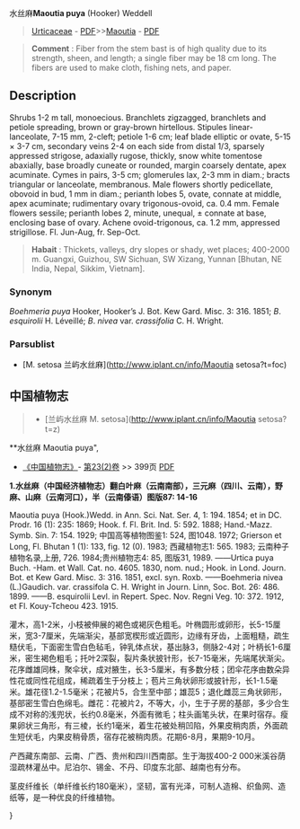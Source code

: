 水丝麻**Maoutia puya** (Hooker) Weddell

> [Urticaceae](http://www.iplant.cn/info/Urticaceae?t=foc) - [PDF](http://www.iplant.cn/foc/pdf/Urticaceae.pdf)>>[Maoutia](http://www.iplant.cn/info/Maoutia?t=foc) - [PDF](http://www.iplant.cn/foc/pdf/Maoutia.pdf)

> **Comment** : 
> Fiber from the stem bast is of high quality due to its strength, sheen, and length; a single fiber may be 18 cm long. The fibers are used to make cloth, fishing nets, and paper.

## Description

Shrubs 1-2 m tall, monoecious. Branchlets zigzagged, branchlets and petiole spreading, brown or gray-brown hirtellous. Stipules linear-lanceolate, 7-15 mm, 2-cleft; petiole 1-6 cm; leaf blade elliptic or ovate, 5-15 × 3-7 cm, secondary veins 2-4 on each side from distal 1/3, sparsely appressed strigose, adaxially rugose, thickly, snow white tomentose abaxially, base broadly cuneate or rounded, margin coarsely dentate, apex acuminate. Cymes in pairs, 3-5 cm; glomerules lax, 2-3 mm in diam.; bracts triangular or lanceolate, membranous. Male flowers shortly pedicellate, obovoid in bud, 1 mm in diam.; perianth lobes 5, ovate, connate at middle, apex acuminate; rudimentary ovary trigonous-ovoid, ca. 0.4 mm. Female flowers sessile; perianth lobes 2, minute, unequal, ± connate at base, enclosing base of ovary. Achene ovoid-trigonous, ca. 1.2 mm, appressed strigillose. Fl. Jun-Aug, fr. Sep-Oct.

> **Habait** : 
> Thickets, valleys, dry slopes or shady, wet places; 400-2000 m. Guangxi, Guizhou, SW Sichuan, SW Xizang, Yunnan [Bhutan, NE India, Nepal, Sikkim, Vietnam].

### Synonym
*Boehmeria* *puya* Hooker, Hooker’s J. Bot. Kew Gard. Misc. 3: 316. 1851; *B*. *esquirolii* H. Léveillé; *B*. *nivea* var. *crassifolia* C. H. Wright.

### Parsublist

* [M.  setosa  兰屿水丝麻](http://www.iplant.cn/info/Maoutia setosa?t=foc)

## 中国植物志

> * [兰屿水丝麻  M.  setosa](http://www.iplant.cn/info/Maoutia setosa?t=z)

**水丝麻 Maoutia puya",

* [《中国植物志》](http://www.iplant.cn/frps)- [第23(2)卷](http://www.iplant.cn/frps/vol/23(2)) >> 399页 [PDF](http://www.iplant.cn/frps/pdf/23(2)/399.pdf)

**1.水丝麻（中国经济植物志）翻白叶麻（云南南部），三元麻（四川、云南），野麻、山麻（云南河口），半（云南傣语）图版87: 14-16**

Maoutia puya (Hook.)Wedd. in Ann. Sci. Nat. Ser. 4, 1: 194. 1854; et in DC. Prodr. 16 (1): 235: 1869; Hook. f. Fl. Brit. Ind. 5: 592. 1888; Hand.-Mazz. Symb. Sin. 7: 154. 1929; 中国高等植物图鉴1: 524, 图1048. 1972; Grierson et Long, Fl. Bhutan 1 (1): 133, fig. 12 (0). 1983; 西藏植物志1: 565. 1983; 云南种子植物名录,上册, 726. 1984;贵州植物志4: 85, 图版31, 1989. ——Urtica puya Buch. -Ham. et Wall. Cat. no. 4605. 1830, nom. nud.; Hook. in Lond. Journ. Bot. et Kew Gard. Misc. 3: 316. 1851, excl. syn. Roxb. ——Boehmeria nivea (L.)Gaudich. var. crassifola C. H. Wright in Journ. Linn, Soc. Bot. 26: 486. 1899. ——B. esquirolii Levl. in Repert. Spec. Nov. Regni Veg. 10: 372. 1912, et Fl. Kouy-Tcheou 423. 1915.

灌木，高1-2米，小枝被伸展的褐色或褐灰色粗毛。叶椭圆形或卵形，长5-15厘米，宽3-7厘米，先端渐尖，基部宽楔形或近圆形，边缘有牙齿，上面粗糙，疏生糙伏毛，下面密生雪白色毡毛，钟乳体点状，基出脉3，侧脉2-4对；叶柄长1-6厘米，密生褐色粗毛；托叶2深裂，裂片条状披针形，长7-15毫米，先端尾状渐尖。花序雌雄同株，聚伞状，成对腋生，长3-5厘米，有多数分枝；团伞花序由数朵异性花或同性花组成，稀疏着生于分枝上；苞片三角状卵形或披针形，长1-1.5毫米。雄花径1.2-1.5毫米；花被片5，合生至中部；雄蕊5；退化雌蕊三角状卵形，基部密生雪白色绵毛。雌花：花被片2，不等大，小，生于子房的基部，多少合生成不对称的浅兜状，长约0.8毫米，外面有微毛；柱头画笔头状，在果时宿存。瘦果卵状三角形，有三棱，长约1毫米，着生花被处稍凹陷，外果皮稍肉质，外面疏生短伏毛，内果皮稍骨质，宿存花被稍肉质。花期6-8月，果期9-10月。

产西藏东南部、云南、广西、贵州和四川西南部。生于海拔400-2 000米溪谷荫湿疏林灌丛中。尼泊尔、锡金、不丹、印度东北部、越南也有分布。

茎皮纤维长（单纤维长约180毫米），坚韧，富有光泽，可制人造棉、织鱼网、造纸等，是一种优良的纤维植物。

}